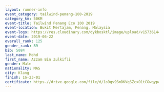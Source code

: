 ```yaml
--- 
layout: runner-info 
event_category: tailwind-penang-100-2019 
category_km: 50KM 
event-title: Tailwind Penang Eco 100 2019 
event-location: Bukit Mertajam, Penang, Malaysia 
event-logo: https://res.cloudinary.com/dykbosktl/image/upload/v1573614442/Logo/Logo_gqlzi3.jpg 
event-date: 2019-06-22 
overall_rank: 125
gender_rank: 89
bib: 5084
last_name: Mohd
first_name: Azzam Bin Zulkifli
gender: Male
nationality: MAS
city: Klang
finish: 16-23-01
certificate: https-//drive.google.com/file/d/1oDgv9SmDKVgSZcxO1tCGwqypa1Ul2gA1/view?usp=sharing
--- 
```

